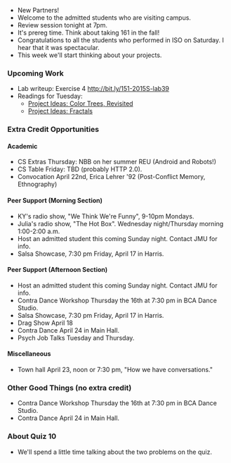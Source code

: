 * New Partners!
* Welcome to the admitted students who are visiting campus.
* Review session tonight at 7pm.
* It's prereg time.  Think about taking 161 in the fall!
* Congratulations to all the students who performed in ISO on Saturday.
  I hear that it was spectacular.
* This week we'll start thinking about your projects.

### Upcoming Work

* Lab writeup: Exercise 4
  <http://bit.ly/151-2015S-lab39>
* Readings for Tuesday: 
     * [Project Ideas: Color Trees, Revisited](../readings/project-color-trees-reading.html)
     * [Project Ideas: Fractals](../readings/project-fractals-reading.html)

### Extra Credit Opportunities

#### Academic 

* CS Extras Thursday: NBB on her summer REU (Android and Robots!)
* CS Table Friday: TBD (probably HTTP 2.0).
* Convocation April 22nd, Erica Lehrer '92 (Post-Conflict Memory, Ethnography)

#### Peer Support (Morning Section)

* KY's radio show, "We Think We're Funny", 9-10pm Mondays.
* Julia's radio show, "The Hot Box".  Wednesday night/Thursday morning 
  1:00-2:00 a.m.  
* Host an admitted student this coming Sunday night.  Contact JMU for info.
* Salsa Showcase, 7:30 pm Friday, April 17 in Harris.

#### Peer Support (Afternoon Section)

* Host an admitted student this coming Sunday night.  Contact JMU for info.
* Contra Dance Workshop Thursday the 16th at 7:30 pm in BCA Dance Studio.
* Salsa Showcase, 7:30 pm Friday, April 17 in Harris.
* Drag Show April 18
* Contra Dance April 24 in Main Hall.
* Psych Job Talks Tuesday and Thursday.

#### Miscellaneous

* Town hall April 23, noon or 7:30 pm, "How we have conversations."

### Other Good Things (no extra credit)

* Contra Dance Workshop Thursday the 16th at 7:30 pm in BCA Dance Studio.
* Contra Dance April 24 in Main Hall.

### About Quiz 10

* We'll spend a little time talking about the two problems on the quiz.
